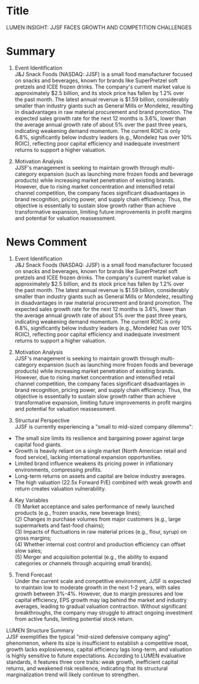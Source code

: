 # Title
LUMEN INSIGHT: JJSF FACES GROWTH AND COMPETITION CHALLENGES

# Summary
1. Event Identification  
J&J Snack Foods (NASDAQ: JJSF) is a small food manufacturer focused on snacks and beverages, known for brands like SuperPretzel soft pretzels and ICEE frozen drinks. The company's current market value is approximately $2.5 billion, and its stock price has fallen by 1.2% over the past month. The latest annual revenue is $1.59 billion, considerably smaller than industry giants such as General Mills or Mondelez, resulting in disadvantages in raw material procurement and brand promotion. The expected sales growth rate for the next 12 months is 3.6%, lower than the average annual growth rate of about 5% over the past three years, indicating weakening demand momentum. The current ROIC is only 6.8%, significantly below industry leaders (e.g., Mondelez has over 10% ROIC), reflecting poor capital efficiency and inadequate investment returns to support a higher valuation.

2. Motivation Analysis  
JJSF's management is seeking to maintain growth through multi-category expansion (such as launching more frozen foods and beverage products) while increasing market penetration of existing brands. However, due to rising market concentration and intensified retail channel competition, the company faces significant disadvantages in brand recognition, pricing power, and supply chain efficiency. Thus, the objective is essentially to sustain slow growth rather than achieve transformative expansion, limiting future improvements in profit margins and potential for valuation reassessment.

# News Comment
1. Event Identification  
J&J Snack Foods (NASDAQ: JJSF) is a small food manufacturer focused on snacks and beverages, known for brands like SuperPretzel soft pretzels and ICEE frozen drinks. The company's current market value is approximately $2.5 billion, and its stock price has fallen by 1.2% over the past month. The latest annual revenue is $1.59 billion, considerably smaller than industry giants such as General Mills or Mondelez, resulting in disadvantages in raw material procurement and brand promotion. The expected sales growth rate for the next 12 months is 3.6%, lower than the average annual growth rate of about 5% over the past three years, indicating weakening demand momentum. The current ROIC is only 6.8%, significantly below industry leaders (e.g., Mondelez has over 10% ROIC), reflecting poor capital efficiency and inadequate investment returns to support a higher valuation.

2. Motivation Analysis  
JJSF's management is seeking to maintain growth through multi-category expansion (such as launching more frozen foods and beverage products) while increasing market penetration of existing brands. However, due to rising market concentration and intensified retail channel competition, the company faces significant disadvantages in brand recognition, pricing power, and supply chain efficiency. Thus, the objective is essentially to sustain slow growth rather than achieve transformative expansion, limiting future improvements in profit margins and potential for valuation reassessment.

3. Structural Perspective  
JJSF is currently experiencing a "small to mid-sized company dilemma":  
- The small size limits its resilience and bargaining power against large capital food giants.  
- Growth is heavily reliant on a single market (North American retail and food service), lacking international expansion opportunities.  
- Limited brand influence weakens its pricing power in inflationary environments, compressing profits.  
- Long-term returns on assets and capital are below industry averages.  
- The high valuation (22.5x Forward P/E) combined with weak growth and return creates valuation vulnerability.

4. Key Variables  
(1) Market acceptance and sales performance of newly launched products (e.g., frozen snacks, new beverage lines);  
(2) Changes in purchase volumes from major customers (e.g., large supermarkets and fast-food chains);  
(3) Impacts of fluctuations in raw material prices (e.g., flour, syrup) on gross margins;  
(4) Whether internal cost control and production efficiency can offset slow sales;  
(5) Merger and acquisition potential (e.g., the ability to expand categories or channels through acquiring small brands).

5. Trend Forecast  
Under the current scale and competitive environment, JJSF is expected to maintain low to moderate growth in the next 1-2 years, with sales growth between 3%-4%. However, due to margin pressures and low capital efficiency, EPS growth may lag behind the market and industry averages, leading to gradual valuation contraction. Without significant breakthroughs, the company may struggle to attract ongoing investment from active funds, limiting potential stock return.

LUMEN Structure Summary  
JJSF exemplifies the typical "mid-sized defensive company aging" phenomenon, where its size is insufficient to establish a competitive moat, growth lacks explosiveness, capital efficiency lags long-term, and valuation is highly sensitive to future expectations. According to LUMEN evaluative standards, it features three core traits: weak growth, inefficient capital returns, and weakened risk resilience, indicating that its structural marginalization trend will likely continue to strengthen.

